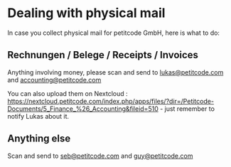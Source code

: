 <!-- TITLE: Dealing With Physical Mail -->
<!-- SUBTITLE: A quick summary of Dealing With Physical Mail -->

# Dealing with physical mail
In case you collect physical mail for petitcode GmbH, here is what to do:


## Rechnungen / Belege / Receipts / Invoices

Anything involving money, please scan and send to lukas@petitcode.com and accounting@petitcode.com

You can also upload them on Nextcloud : https://nextcloud.petitcode.com/index.php/apps/files/?dir=/Petitcode-Documents/5_Finance_%26_Accounting&fileid=510 - just remember to notify Lukas about it.


## Anything else

Scan and send to seb@petitcode.com and guy@petitcode.com
